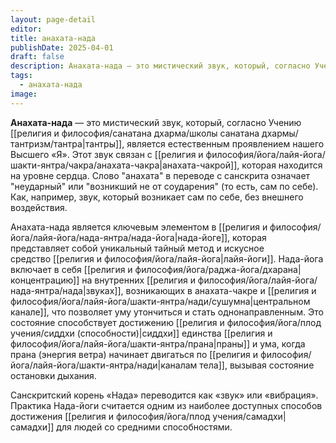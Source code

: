 ```yaml
---
layout: page-detail
editor: 
title: анахата-нада
publishDate: 2025-04-01
draft: false
description: Анахата-нада — это мистический звук, который, согласно Учению тантры и йогическим практикам, является естественным проявлением нашего Высшего «Я».
tags:
  - анахата-нада
image:
---
```

**Анахата-нада** — это мистический звук, который, согласно Учению [[религия и философия/санатана дхарма/школы санатана дхармы/тантризм/тантра|тантры]], является естественным проявлением нашего Высшего «Я». Этот звук связан с [[религия и философия/йога/лайя-йога/шакти-янтра/чакра/анахата-чакра|анахата-чакрой]], которая находится на уровне сердца. Слово "анахата" в переводе с санскрита означает "неударный" или "возникший не от соударения" (то есть, сам по себе). Как, например, звук, который возникает сам по себе, без внешнего воздействия.

Анахата-нада является ключевым элементом в [[религия и философия/йога/лайя-йога/нада-янтра/нада-йога|нада-йоге]], которая представляет собой уникальный тайный метод и искусное средство [[религия и философия/йога/лайя-йога|лайя-йоги]]. Нада-йога включает в себя [[религия и философия/йога/раджа-йога/дхарана|концентрацию]] на внутренних [[религия и философия/йога/лайя-йога/нада-янтра/нада|звуках]], возникающих в анахата-чакре и [[религия и философия/йога/лайя-йога/шакти-янтра/нади/сушумна|центральном канале]], что позволяет уму утончиться и стать однонаправленным. Это состояние способствует достижению [[религия и философия/йога/плод учения/сиддхи (способности)|сиддхи]] единства [[религия и философия/йога/лайя-йога/шакти-янтра/прана|праны]] и ума, когда прана (энергия ветра) начинает двигаться по [[религия и философия/йога/лайя-йога/шакти-янтра/нади|каналам тела]], вызывая состояние остановки дыхания.

Санскритский корень «Нада» переводится как «звук» или «вибрация». Практика Нада-йоги считается одним из наиболее доступных способов достижения [[религия и философия/йога/плод учения/самадхи|самадхи]] для людей со средними способностями.